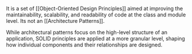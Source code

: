 It is a set of [[Object-Oriented Design Principles]] aimed at improving the maintainability, scalability, and readability of code at the class and module level. Its not an [[Architecture Patterns]].

While architectural patterns focus on the high-level structure of an application, SOLID principles are applied at a more granular level, shaping how individual components and their relationships are designed.


